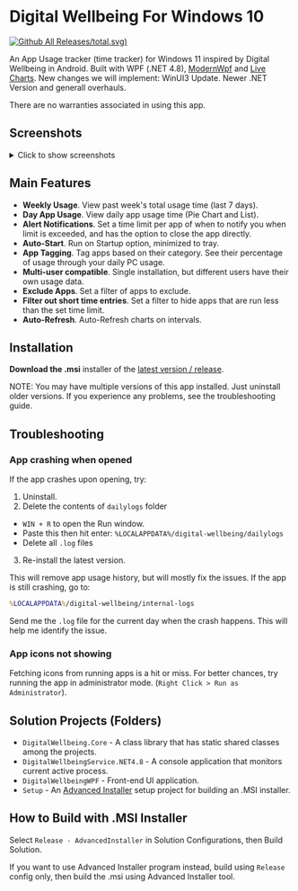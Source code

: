 # Digital Wellbeing For Windows 10
[![Github All Releases](https://img.shields.io/github/downloads/CodeSpire-Solutions/DigitalWellbeingForWindows-2.0.4.0)/total.svg)]([https://github.com/christiankyle-ching/DigitalWellbeingForWindows](https://github.com/CodeSpire-Solutions/DigitalWellbeingForWindows-2.0.4.0)/releases)

An App Usage tracker (time tracker) for Windows 11 inspired by Digital Wellbeing in Android. Built with WPF (.NET 4.8), [ModernWpf](https://github.com/Kinnara/ModernWpf) and [Live Charts](https://lvcharts.net/).
New changes we will implement: WinUI3 Update. Newer .NET Version and generall overhauls.

There are no warranties associated in using this app.

## Screenshots
<details>
  <summary>Click to show screenshots</summary>

  ### Light Mode
  
  ![image](https://user-images.githubusercontent.com/57316283/155919727-c0801c34-12bb-47ea-860e-eab5dfb3cc48.png)

  ### Dark Mode
  ![image](https://user-images.githubusercontent.com/57316283/155919747-6ab542e5-27ef-4704-84be-6eee82442c48.png)

  ### Settings
  ![image](https://user-images.githubusercontent.com/57316283/155935910-0e63014f-7d7d-44e3-acdb-bff46f7d6ed9.png)
  
</details>

## Main Features
- **Weekly Usage**. View past week's total usage time (last 7 days).
- **Day App Usage**. View daily app usage time (Pie Chart and List).
- **Alert Notifications**. Set a time limit per app of when to notify you when limit is exceeded, and has the option to close the app directly.
- **Auto-Start**. Run on Startup option, minimized to tray.
- **App Tagging**. Tag apps based on their category. See their percentage of usage through your daily PC usage.
- **Multi-user compatible**. Single installation, but different users have their own usage data.
- **Exclude Apps**. Set a filter of apps to exclude.
- **Filter out short time entries**. Set a filter to hide apps that are run less than the set time limit.
- **Auto-Refresh**. Auto-Refresh charts on intervals.

## Installation
**Download the .msi** installer of the [latest version / release]([https://github.com/CodeSpire-Solutions/DigitalWellbeingForWindows-2.0.4.0/releases/latest).

NOTE: You may have multiple versions of this app installed. Just uninstall older versions.
If you experience any problems, see the troubleshooting guide.

## Troubleshooting

### App crashing when opened
If the app crashes upon opening, try:
1. Uninstall.
2. Delete the contents of `dailylogs` folder
  - `WIN + R` to open the Run window.
  - Paste this then hit enter: `%LOCALAPPDATA%/digital-wellbeing/dailylogs`
  - Delete all `.log` files
3. Re-install the latest version.

This will remove app usage history, but will mostly fix the issues. If the app is still crashing, go to: 
```bat
%LOCALAPPDATA%/digital-wellbeing/internal-logs
```
Send me the `.log` file for the current day when the crash happens. This will help me identify the issue.

### App icons not showing
Fetching icons from running apps is a hit or miss. For better chances, try running the app in administrator mode. (`Right Click > Run as Administrator`).

## Solution Projects (Folders)
- `DigitalWellbeing.Core` - A class library that has static shared classes among the projects.
- `DigitalWellbeingService.NET4.8` - A console application that monitors current active process.
- `DigitalWellbeingWPF` - Front-end UI application.
- `Setup` - An [Advanced Installer](https://www.advancedinstaller.com/) setup project for building an .MSI installer.

## How to Build with .MSI Installer
Select `Release - AdvancedInstaller` in Solution Configurations, then Build Solution.

If you want to use Advanced Installer program instead, build using `Release` config only, then build the .msi using Advanced Installer tool.
